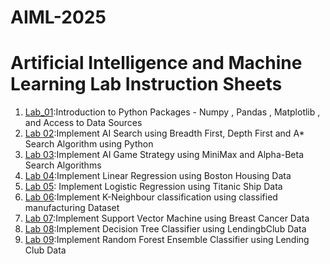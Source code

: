 # AIML-2025
# Artificial Intelligence and Machine Learning Lab Instruction Sheets
1. [Lab_01](https://github.com/goliharini19/AIML-2025/blob/main/lab%2001.ipynb):Introduction to Python Packages - Numpy , Pandas , Matplotlib , and Access to Data Sources
2. [Lab 02](https://github.com/goliharini19/AIML-2025/blob/main/Lab%2002.ipynb):Implement AI Search using Breadth First, Depth First and A* Search Algorithm using Python
3. [Lab 03](https://github.com/goliharini19/AIML-2025/blob/main/Lab03.ipynb):Implement AI Game Strategy using MiniMax and Alpha-Beta Search Algorithms
4. [Lab 04](https://github.com/goliharini19/AIML-2025/blob/main/Lab%2004.ipynb):Implement Linear Regression using Boston Housing Data
5. [Lab 05](https://github.com/goliharini19/AIML-2025/blob/main/Lab_05.ipynb): Implement Logistic Regression using Titanic Ship Data
6. [Lab 06](https://github.com/goliharini19/AIML-2025/blob/main/Lab%2006.ipynb):Implement K-Neighbour classification using classified manufacturing Dataset
7. [Lab 07](https://github.com/goliharini19/AIML-2025/blob/main/Lab_07.ipynb):Implement Support Vector Machine using Breast Cancer Data
8. [Lab 08](https://github.com/goliharini19/AIML-2025/blob/main/Lab08.ipynb):Implement Decision Tree Classifier using LendingbClub Data
9. [Lab 09](https://github.com/goliharini19/AIML-2025/blob/main/Lab%2009.ipynb):Implement Random Forest Ensemble Classifier using Lending Club Data
